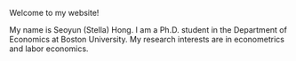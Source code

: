 
Welcome to my website! 

My name is Seoyun (Stella) Hong. I am a Ph.D. student in the Department of Economics at Boston University. My research interests are in econometrics and labor economics.

